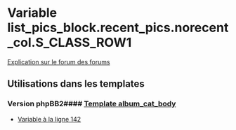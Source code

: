 # Variable list_pics_block.recent_pics.norecent_col.S_CLASS_ROW1
[Explication sur le forum des forums](http://forum.forumactif.com/t294113-listing-des-variables#list_pics_block.recent_pics.norecent_col.S_CLASS_ROW1)
## Utilisations dans les templates
### Version phpBB2#### [Template album_cat_body](subsilver/album_cat_body.md)
* [Variable à la ligne 142](../subsilver/album_cat_body.tpl#L142)
